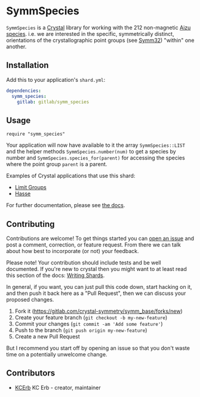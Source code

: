 # SymmSpecies

`SymmSpecies` is a [Crystal](https://crystal-lang.org/) library for working with the 212 non-magnetic [Aizu species](https://journals.aps.org/prb/abstract/10.1103/PhysRevB.2.754). i.e. we are interested in the specific, symmetrically distinct, orientations of the crystallographic point groups (see [Symm32](https://gitlab.com/crystal-symmetry/symm32)) "within" one another.

## Installation

Add this to your application's `shard.yml`:

```yaml
dependencies:
  symm_species:
    gitlab: gitlab/symm_species
```

## Usage

```crystal
require "symm_species"
```

Your application will now have available to it the array `SymmSpecies::LIST` and the helper methods `SymmSpecies.number(num)` to get a species by number and `SymmSpecies.species_for(parent)` for accessing the species where the point group `parent` is a parent.

Examples of Crystal applications that use this shard:

* [Limit Groups](https://gitlab.com/crystal-symmetry/limit_groups)
* [Hasse](https://gitlab.com/crystal-symmetry/hasse)

For further documentation, please see [the docs](https://crystal-symmetry.gitlab.io/symm_species).

## Contributing

Contributions are welcome! To get things started you can [open an issue](https://gitlab.com/crystal-symmetry/symm_species/issues/new) and post a comment, correction, or feature request. From there we can talk about how best to incorporate (or not) your feedback.

Please note! Your contribution should include tests and be well documented. If you're new to crystal then you might want to at least read this section of the docs: [Writing Shards](https://crystal-lang.org/docs/guides/writing_shards.html).

In general, if you want, you can just pull this code down, start hacking on it, and then push it back here as a "Pull Request", then we can discuss your proposed changes.

1. Fork it (<https://gitlab.com/crystal-symmetry/symm_base/forks/new>)
2. Create your feature branch (`git checkout -b my-new-feature`)
3. Commit your changes (`git commit -am 'Add some feature'`)
4. Push to the branch (`git push origin my-new-feature`)
5. Create a new Pull Request

But I recommend you start off by opening an issue so that you don't waste time on a potentially unwelcome change.

## Contributors

- [KCErb](https://gitlab.com/KCErb) KC Erb - creator, maintainer
